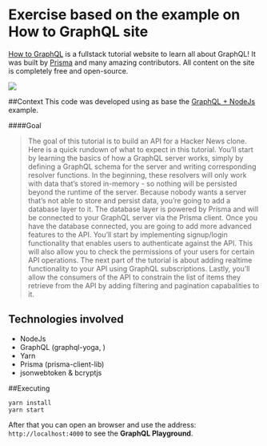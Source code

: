 
# Exercise based on the example on How to GraphQL site

[How to GraphQL](https://www.howtographql.com) is a fullstack tutorial website to learn all about GraphQL! It was built by [Prisma](https://www.prisma.io) and many amazing contributors. All content on the site is completely free and open-source.

[![](http://i.imgur.com/67oYe9q.png)](https://www.howtographql.com)

##Context
This code was developed using as base the [GraphQL + NodeJs](https://www.howtographql.com/graphql-js/0-introduction/) example.

####Goal
>The goal of this tutorial is to build an API for a Hacker News clone. Here is a quick rundown of what to expect in this tutorial.
You’ll start by learning the basics of how a GraphQL server works, simply by defining a GraphQL schema for the server and writing corresponding resolver functions. In the beginning, these resolvers will only work with data that’s stored in-memory - so nothing will be persisted beyond the runtime of the server.
Because nobody wants a server that’s not able to store and persist data, you’re going to add a database layer to it. The database layer is powered by Prisma and will be connected to your GraphQL server via the Prisma client.
Once you have the database connected, you are going to add more advanced features to the API.
You’ll start by implementing signup/login functionality that enables users to authenticate against the API. This will also allow you to check the permissions of your users for certain API operations.
The next part of the tutorial is about adding realtime functionality to your API using GraphQL subscriptions.
Lastly, you’ll allow the consumers of the API to constrain the list of items they retrieve from the API by adding filtering and pagination capabalities to it.


## Technologies involved
 - NodeJs
 - GraphQL (graphql-yoga, )
 - Yarn
 - Prisma (prisma-client-lib)
 - jsonwebtoken & bcryptjs
 
 
 ##Executing
 
```
yarn install
yarn start
```

After that you can open an browser and use the address: ```http://localhost:4000``` to see the **GraphQL Playground**.